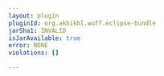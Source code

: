 ```yaml
---
layout: plugin
pluginId: org.akhikhl.wuff.eclipse-bundle
jarSha1: INVALID
isJarAvailable: true
error: NONE
violations: []

---
```

